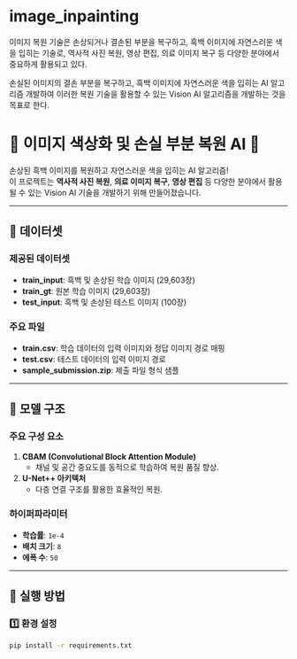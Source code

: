 # image_inpainting
이미지 복원 기술은 손상되거나 결손된 부분을 복구하고, 흑백 이미지에 자연스러운 색을 입히는 기술로, 역사적 사진 복원, 영상 편집, 의료 이미지 복구 등 다양한 분야에서 중요하게 활용되고 있다.

손실된 이미지의 결손 부분을 복구하고, 흑백 이미지에 자연스러운 색을 입히는 AI 알고리즘 개발하여 이러한 복원 기술을 활용할 수 있는 Vision AI 알고리즘을 개발하는 것을 목표로 한다.

# 🌈 이미지 색상화 및 손실 부분 복원 AI 🎨

손상된 흑백 이미지를 복원하고 자연스러운 색을 입히는 AI 알고리즘!  
이 프로젝트는 **역사적 사진 복원**, **의료 이미지 복구**, **영상 편집** 등 다양한 분야에서 활용될 수 있는 Vision AI 기술을 개발하기 위해 만들어졌습니다.

---

## 📂 데이터셋

### 제공된 데이터셋
- **train_input**: 흑백 및 손상된 학습 이미지 (29,603장)
- **train_gt**: 원본 학습 이미지 (29,603장)
- **test_input**: 흑백 및 손상된 테스트 이미지 (100장)

### 주요 파일
- **train.csv**: 학습 데이터의 입력 이미지와 정답 이미지 경로 매핑
- **test.csv**: 테스트 데이터의 입력 이미지 경로
- **sample_submission.zip**: 제출 파일 형식 샘플

---

## 🧠 모델 구조

### 주요 구성 요소
1. **CBAM (Convolutional Block Attention Module)**  
   - 채널 및 공간 중요도를 동적으로 학습하여 복원 품질 향상.
2. **U-Net++ 아키텍처**  
   - 다층 연결 구조를 활용한 효율적인 복원.

### 하이퍼파라미터
- **학습률**: `1e-4`
- **배치 크기**: `8`
- **에폭 수**: `50`

---

## 🚀 실행 방법

### 1️⃣ 환경 설정
```bash
pip install -r requirements.txt

